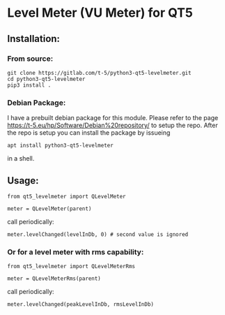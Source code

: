 # Level Meter (VU Meter) for QT5

## Installation:

### From source:

    git clone https://gitlab.com/t-5/python3-qt5-levelmeter.git
    cd python3-qt5-levelmeter
    pip3 install .

### Debian Package:

I have a prebuilt debian package for this module.
Please refer to the page https://t-5.eu/hp/Software/Debian%20repository/ to setup the repo.
After the repo is setup you can install the package by issueing

    apt install python3-qt5-levelmeter

in a shell.


## Usage:

    from qt5_levelmeter import QLevelMeter

    meter = QLevelMeter(parent)

call periodically:

    meter.levelChanged(levelInDb, 0) # second value is ignored

### Or for a level meter with rms capability:

    from qt5_levelmeter import QLevelMeterRms

    meter = QLevelMeterRms(parent)

call periodically:

    meter.levelChanged(peakLevelInDb, rmsLevelInDb)
